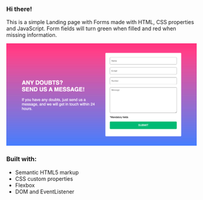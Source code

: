 
### Hi there!

This is a simple Landing page with Forms made with HTML, CSS properties and JavaScript.
Form fields will turn green when filled and red when missing information.

<center><img src="./LP.png"></center>


### Built with:

- Semantic HTML5 markup
- CSS custom properties
- Flexbox
- DOM and EventListener
